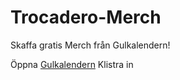 # Trocadero-Merch
Skaffa gratis Merch från Gulkalendern!

Öppna [Gulkalendern](https://gulkalender.se)
Klistra in 
